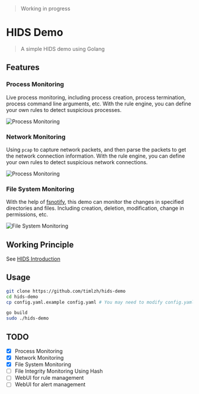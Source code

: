 > Working in progress

# HIDS Demo

> A simple HIDS demo using Golang

## Features

### Process Monitoring

Live process monitoring, including process creation, process termination, process command line arguments, etc. With the rule engine, you can define your own rules to detect suspicious processes.

![Process Monitoring](http://pic.timlzh.com/i/2023/12/24/nvsjbs-2.png)  

### Network Monitoring

Using `pcap` to capture network packets, and then parse the packets to get the network connection information. With the rule engine, you can define your own rules to detect suspicious network connections.

![Process Monitoring](http://pic.timlzh.com/i/2023/12/24/qq9rkl-2.png)  

### File System Monitoring

With the help of [fsnotify](https://github.com/fsnotify/fsnotify), this demo can monitor the changes in specified directories and files. Including creation, deletion, modification, change in permissions, etc.

![File System Monitoring](http://pic.timlzh.com/i/2023/12/25/porx27-2.png)  

## Working Principle

See [HIDS Introduction](HIDS-Introduction.md)

## Usage

```bash
git clone https://github.com/timlzh/hids-demo
cd hids-demo
cp config.yaml.example config.yaml # You may need to modify config.yaml according to your own needs

go build
sudo ./hids-demo
```

## TODO

- [x] Process Monitoring
- [x] Network Monitoring
- [x] File System Monitoring
- [ ] File Integrity Monitoring Using Hash
- [ ] WebUI for rule management
- [ ] WebUI for alert management
